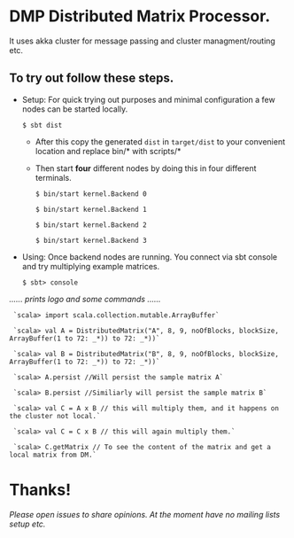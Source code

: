 # DMP Distributed Matrix Processor.

 It uses akka cluster for message passing and cluster managment/routing etc.

## To try out follow these steps.

* Setup: For quick trying out purposes and minimal configuration a few nodes can be started locally.

    `$ sbt dist`

   * After this copy the generated `dist` in `target/dist` to your convenient location and replace bin/* with scripts/*

   * Then start **four** different nodes by doing this in four different terminals.

     `$ bin/start kernel.Backend 0`

     `$ bin/start kernel.Backend 1`

     `$ bin/start kernel.Backend 2`

     `$ bin/start kernel.Backend 3`


* Using:  Once backend nodes are running. You connect via sbt console and try multiplying example matrices.

     `$ sbt> console`


_...... prints logo and some commands ......_

     `scala> import scala.collection.mutable.ArrayBuffer`

     `scala> val A = DistributedMatrix("A", 8, 9, noOfBlocks, blockSize, ArrayBuffer(1 to 72: _*)) to 72: _*))`

     `scala> val B = DistributedMatrix("B", 8, 9, noOfBlocks, blockSize, ArrayBuffer(1 to 72: _*)) to 72: _*))`

     `scala> A.persist //Will persist the sample matrix A`

     `scala> B.persist //Similiarly will persist the sample matrix B`

     `scala> val C = A x B // this will multiply them, and it happens on the cluster not local.`

     `scala> val C = C x B // this will again multiply them.`

     `scala> C.getMatrix // To see the content of the matrix and get a local matrix from DM.`


# Thanks!


_Please open issues to share opinions. At the moment have no mailing lists setup etc._
